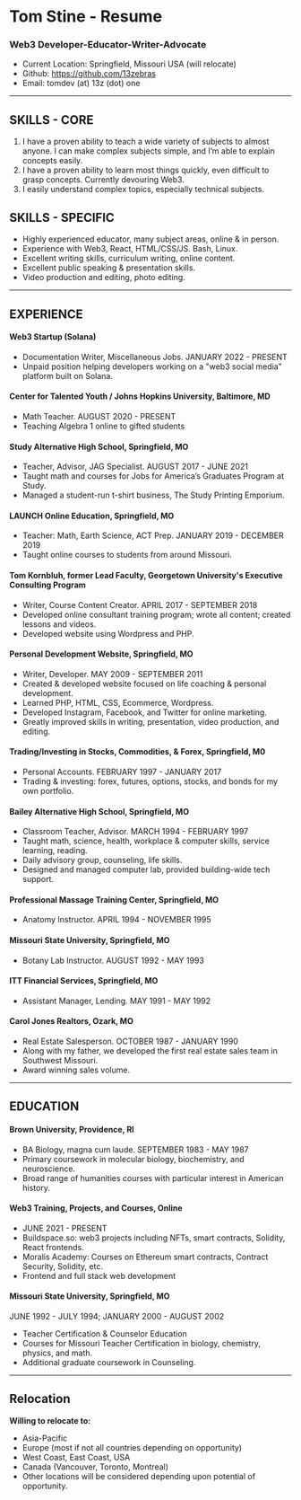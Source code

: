 # Tom Stine - Resume

### Web3 Developer-Educator-Writer-Advocate

- Current Location: Springfield, Missouri USA (will relocate)
- Github: https://github.com/13zebras
- Email: tomdev (at) 13z (dot) one

---

## SKILLS - CORE

1. I have a proven ability to teach a wide variety of subjects to almost anyone. I can make complex subjects simple, and I’m able to explain concepts easily.
2. I have a proven ability to learn most things quickly, even difficult to grasp concepts. Currently devouring Web3.
3. I easily understand complex topics, especially technical subjects. 

## SKILLS - SPECIFIC

- Highly experienced educator, many subject areas, online & in person. 
- Experience with Web3, React, HTML/CSS/JS. Bash, Linux.
- Excellent writing skills, curriculum writing, online content.
- Excellent public speaking & presentation skills.
- Video production and editing, photo editing.

---

## EXPERIENCE

#### Web3 Startup (Solana)

- Documentation Writer, Miscellaneous Jobs. JANUARY 2022 - PRESENT
- Unpaid position helping developers working on a "web3 social media" platform built on Solana.

#### Center for Talented Youth / Johns Hopkins University, Baltimore, MD

- Math Teacher. AUGUST 2020 - PRESENT
- Teaching Algebra 1 online to gifted students
  
#### Study Alternative High School, Springfield, MO

- Teacher, Advisor, JAG Specialist. AUGUST 2017 - JUNE 2021
- Taught math and courses for Jobs for America’s Graduates Program at Study.
- Managed a student-run t-shirt business, The Study Printing Emporium.
  
#### LAUNCH Online Education, Springfield, MO

- Teacher: Math, Earth Science, ACT Prep. JANUARY 2019 - DECEMBER 2019
- Taught online courses to students from around Missouri.
  
#### Tom Kornbluh, former Lead Faculty, Georgetown University's Executive Consulting Program

- Writer, Course Content Creator. APRIL 2017 - SEPTEMBER 2018
- Developed online consultant training program; wrote all content; created lessons and videos.
- Developed website using Wordpress and PHP.
  
#### Personal Development Website, Springfield, MO

- Writer, Developer. MAY 2009 - SEPTEMBER 2011
- Created & developed website focused on life coaching & personal development.
- Learned PHP, HTML, CSS, Ecommerce, Wordpress.
- Developed Instagram, Facebook, and Twitter for online marketing.
- Greatly improved skills in writing,  presentation, video production, and editing.

#### Trading/Investing in Stocks, Commodities, & Forex, Springfield, M0

- Personal Accounts. FEBRUARY 1997 - JANUARY 2017
- Trading & investing: forex, futures, options, stocks, and bonds for my own portfolio.

#### Bailey Alternative High School, Springfield, MO

- Classroom Teacher, Advisor. MARCH 1994 - FEBRUARY 1997
- Taught math, science, health, workplace & computer skills, service learning, reading.
- Daily advisory group, counseling, life skills.
- Designed and managed computer lab, provided building-wide tech support.

#### Professional Massage Training Center, Springfield, MO 
- Anatomy Instructor. APRIL 1994 - NOVEMBER 1995

#### Missouri State University, Springfield, MO
- Botany Lab Instructor. AUGUST 1992 - MAY 1993

#### ITT Financial Services, Springfield, MO
- Assistant Manager, Lending. MAY 1991 - MAY 1992

#### Carol Jones Realtors, Ozark, MO
- Real Estate Salesperson. OCTOBER 1987 - JANUARY 1990
- Along with my father, we developed the first real estate sales team in Southwest Missouri.
- Award winning sales volume.


---

## EDUCATION

#### Brown University, Providence, RI

- BA Biology, magna cum laude. SEPTEMBER 1983 - MAY 1987
- Primary coursework in molecular biology, biochemistry, and neuroscience.
- Broad range of humanities courses with particular interest in American history.

#### Web3 Training, Projects, and Courses, Online

- JUNE 2021 - PRESENT
- Buildspace.so: web3 projects including NFTs, smart contracts, Solidity, React frontends.
- Moralis Academy: Courses on Ethereum smart contracts, Contract Security, Solidity, etc.
- Frontend and full stack web development

#### Missouri State University, Springfield, MO

JUNE 1992 - JULY 1994; JANUARY 2000 - AUGUST 2002
- Teacher Certification & Counselor Education
- Courses for Missouri Teacher Certification in biology, chemistry, physics, and math.
- Additional graduate coursework in Counseling.

---

## Relocation

**Willing to relocate to:**
- Asia-Pacific
- Europe (most if not all countries depending on opportunity)
- West Coast, East Coast, USA
- Canada (Vancouver, Toronto, Montreal)
- Other locations will be considered depending upon potential of opportunity.
